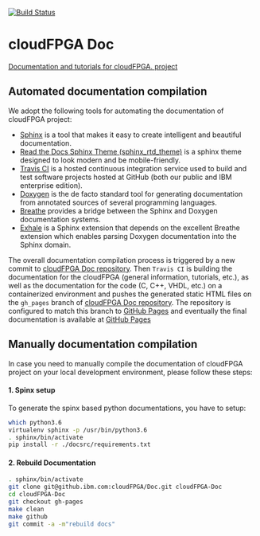 [![Build Status](https://travis.ibm.com/cloudFPGA/Doc.svg?token=8sgWzx3xuqu53CzFUy8K&branch=master)](https://travis.ibm.com/cloudFPGA/Doc)

# cloudFPGA Doc
[Documentation and tutorials for cloudFPGA. project](https://pages.github.ibm.com/cloudFPGA/Doc/)

## Automated documentation compilation

We adopt the following tools for automating the documentation of cloudFPGA project:
* [Sphinx](https://www.sphinx-doc.org/en/master/) is a tool that makes it easy to create intelligent and beautiful documentation.
* [Read the Docs Sphinx Theme (sphinx_rtd_theme)](https://readthedocs.org/) is a sphinx theme designed to look modern and be mobile-friendly.
* [Travis CI](https://travis-ci.org/) is a hosted continuous integration service used to build and test software projects hosted at GitHub (both our public and IBM enterprise edition).
* [Doxygen](http://www.doxygen.nl/) is the de facto standard tool for generating documentation from annotated sources of several programming languages.
* [Breathe](https://breathe.readthedocs.io/en/latest/) provides a bridge between the Sphinx and Doxygen documentation systems.
* [Exhale](https://exhale.readthedocs.io/en/latest/index.html) is a Sphinx extension that depends on the excellent Breathe extension which enables parsing Doxygen documentation into the Sphinx domain.

The overall documentation compilation process is triggered by a new commit to [cloudFPGA Doc repository](https://github.ibm.com/cloudFPGA/Doc). Then `Travis CI` is building the documentation for the cloudFPGA (general information, tutorials, etc.), as well as the documentation for the code (C, C++, VHDL, etc.) on a containerized environment and pushes the generated static HTML files on the `gh_pages` branch of [cloudFPGA Doc repository](https://github.ibm.com/cloudFPGA/Doc). The repository is configured to match this branch to [GitHub Pages](https://help.github.com/en/github/working-with-github-pages/getting-started-with-github-pages) and eventually the final documentation is available at [GitHub Pages](https://pages.github.ibm.com/cloudFPGA/Doc/)


## Manually documentation compilation
In case you need to manually compile the documentation of cloudFPGA project on your local development environment, please follow these steps:

#### 1. Spinx setup

To generate the spinx based python documentations, you have to setup:
```bash
which python3.6
virtualenv sphinx -p /usr/bin/python3.6
. sphinx/bin/activate
pip install -r ./docsrc/requirements.txt
```
#### 2. Rebuild Documentation

```bash
. sphinx/bin/activate
git clone git@github.ibm.com:cloudFPGA/Doc.git cloudFPGA-Doc
cd cloudFPGA-Doc
git checkout gh-pages
make clean
make github
git commit -a -m"rebuild docs"
```
